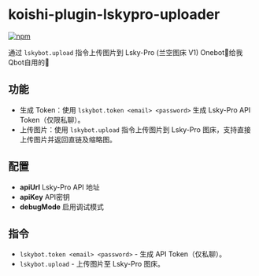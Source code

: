 # koishi-plugin-lskypro-uploader

[![npm](https://img.shields.io/npm/v/koishi-plugin-lskypro-uploader?style=flat-square)](https://www.npmjs.com/package/koishi-plugin-lskypro-uploader)

通过 `lskybot.upload` 指令上传图片到 Lsky-Pro (兰空图床 V1)
Onebot🦥给我Qbot自用的🧩

## 功能

- 生成 Token：使用 `lskybot.token <email> <password>` 生成 Lsky-Pro API Token（仅限私聊）。
- 上传图片：使用 `lskybot.upload` 指令上传图片到 Lsky-Pro 图床，支持直接上传图片并返回直链及缩略图。

## 配置

- **apiUrl** Lsky-Pro API 地址
- **apiKey** API密钥
- **debugMode** 启用调试模式

## 指令

- `lskybot.token <email> <password>` - 生成 API Token（仅私聊）。
- `lskybot.upload` - 上传图片至 Lsky-Pro 图床。
  
